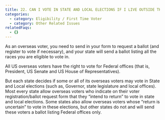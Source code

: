 ```yaml
---
title: 22. CAN I VOTE IN STATE AND LOCAL ELECTIONS IF I LIVE OUTSIDE THE US?
categories:
  - category: Eligibility / First Time Voter
  - category: Other Related Issues
relatedFaqs:
  - {}
---
```

As an overseas voter, you need to send in your form to request a ballot (and register to vote if necessary), and your state will send a ballot listing all the races you are eligible to vote in. 

All US overseas voters have the right to vote for Federal offices (that is, President, US Senate and US House of Representatives). 

But each state decides if some or all of its overseas voters may vote in State and Local elections (such as, Governor, state legislature and local offices). Most every state allow overseas voters who indicate on their voter registration/ballot request form that they “intend to return” to vote in state and local elections. Some states also allow overseas voters whose “return is uncertain” to vote in these elections, but other states do not and will send these voters a ballot listing Federal offices only. 

